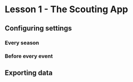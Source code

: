 # Lesson 1 - The Scouting App

## Configuring settings

### Every season

### Before every event

## Exporting data